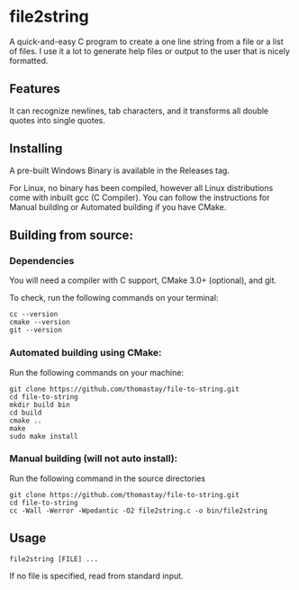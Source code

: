 # file2string

A quick-and-easy C program to create a one line string from a file or a list of
files. I use it a lot to generate help files or output to the user that is
nicely formatted.

## Features
It can recognize newlines, tab characters, and it transforms all double
quotes into single quotes.

## Installing

A pre-built Windows Binary is available in the Releases tag.

For Linux, no binary has been compiled, however all Linux distributions come with inbuilt gcc (C Compiler). You can follow the instructions for Manual building or Automated building if you have CMake.

## Building from source:

### Dependencies
You will need a compiler with C support, CMake 3.0+ (optional), and git.

To check, run the following commands on your terminal:
```
cc --version
cmake --version
git --version
```

### Automated building using CMake:
Run the following commands on your machine:
```
git clone https://github.com/thomastay/file-to-string.git
cd file-to-string
mkdir build bin
cd build
cmake ..
make
sudo make install
```

### Manual building (will not auto install):
Run the following command in the source directories
```
git clone https://github.com/thomastay/file-to-string.git
cd file-to-string
cc -Wall -Werror -Wpedantic -O2 file2string.c -o bin/file2string
```

## Usage

```
file2string [FILE] ...
```

If no file is specified, read from standard input.
